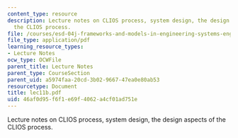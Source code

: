 ```yaml
---
content_type: resource
description: Lecture notes on CLIOS process, system design, the design aspects of
  the CLIOS process.
file: /courses/esd-04j-frameworks-and-models-in-engineering-systems-engineering-system-design-spring-2007/46af0d95f6f1e69f4062a4cf01ad751e_lec11b.pdf
file_type: application/pdf
learning_resource_types:
- Lecture Notes
ocw_type: OCWFile
parent_title: Lecture Notes
parent_type: CourseSection
parent_uid: a5974faa-20cd-3b02-9667-47ea0e80ab53
resourcetype: Document
title: lec11b.pdf
uid: 46af0d95-f6f1-e69f-4062-a4cf01ad751e
---
```

Lecture notes on CLIOS process, system design, the design aspects of the CLIOS process.

